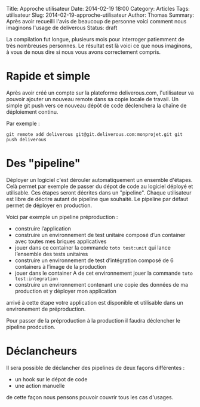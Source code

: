 Title: Approche utilisateur
Date: 2014-02-19 18:00
Category: Articles
Tags: utilisateur
Slug: 2014-02-19-approche-utilisateur
Author: Thomas
Summary: Après avoir recueilli l'avis de beaucoup de personne voici comment nous imaginons l'usage de deliverous
Status: draft

La compilation fut longue, plusieurs mois pour interroger patiemment de très nombreuses personnes. Le résultat est là voici ce que nous imaginons, à vous de nous dire si nous vous avons correctement compris.


# Rapide et simple

Après avoir créé un compte sur la plateforme deliverous.com, l'utilisateur va pouvoir ajouter un nouveau remote dans sa copie locale de travail. Un simple git push vers ce nouveau dépôt de code déclenchera la chaîne de déploiement continu.

Par exemple : 

`
git remote add deliverous git@git.deliverous.com:monprojet.git
git push deliverous
`


# Des "pipeline"

Déployer un logiciel c'est dérouler automatiquement un ensemble d'étapes. Celà
permet par exemple de passer du dépot de code au logiciel déployé et
utilisable. Ces étapes seront décrites dans un "pipeline". Chaque utilisateur
est libre de décrire autant de pipeline que souhaité. Le pipeline par défaut
permet de déployer en production. 

Voici par exemple un pipeline préproduction :

- construire l’application
- construire un environnement de test unitaire composé d’un container avec toutes mes briques applicatives
- jouer dans ce container la commande `toto test:unit` qui lance l’ensemble des tests unitaires
- construire un environnement de test d’intégration composé de 6 containers à l’image de la production
- jouer dans le container A de cet environnement jouer la commande `toto test:integration`
- construire un environnement contenant une copie des données de ma production et y déployer mon application

arrivé à cette étape votre application est disponible et utilisable dans un environement de préproduction.

Pour passer de la préproduction à la production il faudra déclencher le pipeline prodcution. 

# Déclancheurs

Il sera possible de déclancher des pipelines de deux façons différentes : 

- un hook sur le dépot de code
- une action manuelle

de cette façon nous pensons pouvoir couvrir tous les cas d'usages.

